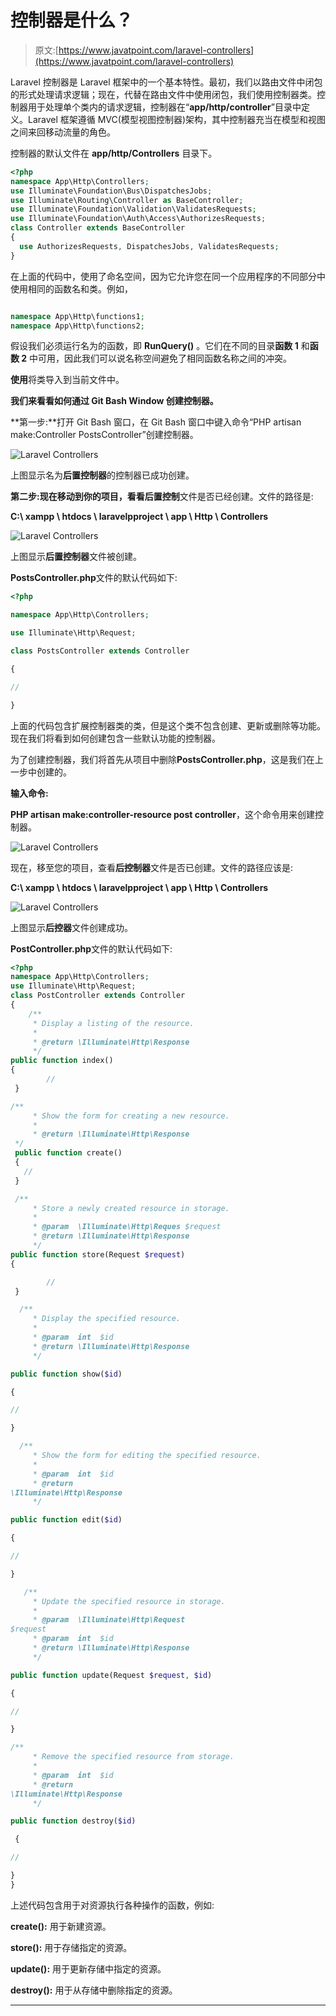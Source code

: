 # 控制器是什么？

> 原文:[https://www.javatpoint.com/laravel-controllers](https://www.javatpoint.com/laravel-controllers)

Laravel 控制器是 Laravel 框架中的一个基本特性。最初，我们以路由文件中闭包的形式处理请求逻辑；现在，代替在路由文件中使用闭包，我们使用控制器类。控制器用于处理单个类内的请求逻辑，控制器在“**app/http/controller**”目录中定义。Laravel 框架遵循 MVC(模型视图控制器)架构，其中控制器充当在模型和视图之间来回移动流量的角色。

控制器的默认文件在 **app/http/Controllers** 目录下。

```php
<?php
namespace App\Http\Controllers;
use Illuminate\Foundation\Bus\DispatchesJobs;
use Illuminate\Routing\Controller as BaseController;
use Illuminate\Foundation\Validation\ValidatesRequests;
use Illuminate\Foundation\Auth\Access\AuthorizesRequests;
class Controller extends BaseController
{
  use AuthorizesRequests, DispatchesJobs, ValidatesRequests;
}

```

在上面的代码中，使用了命名空间，因为它允许您在同一个应用程序的不同部分中使用相同的函数名和类。例如，

```php

namespace App\Http\functions1;
namespace App\Http\functions2;

```

假设我们必须运行名为的函数，即 **RunQuery()** 。它们在不同的目录**函数 1** 和**函数 2** 中可用，因此我们可以说名称空间避免了相同函数名称之间的冲突。

**使用**将类导入到当前文件中。

**我们来看看如何通过 Git Bash Window 创建控制器。**

**第一步:**打开 Git Bash 窗口，在 Git Bash 窗口中键入命令“PHP artisan make:Controller PostsController”创建控制器。

![Laravel Controllers](img/dbe6b5b1f583bf0a3e188f0ed2b87d06.png)

上图显示名为**后置控制器**的控制器已成功创建。

**第二步:**现在移动到你的项目，看看**后置控制**文件是否已经创建。文件的路径是:

**C:\ xampp \ htdocs \ laravelpproject \ app \ Http \ Controllers**

![Laravel Controllers](img/92f064c80f53fc4ccd4d23c54285d25f.png)

上图显示**后置控制器**文件被创建。

**PostsController.php**文件的默认代码如下:

```php
<?php

namespace App\Http\Controllers;

use Illuminate\Http\Request;

class PostsController extends Controller

{

//

}

```

上面的代码包含扩展控制器类的类，但是这个类不包含创建、更新或删除等功能。现在我们将看到如何创建包含一些默认功能的控制器。

为了创建控制器，我们将首先从项目中删除**PostsController.php**，这是我们在上一步中创建的。

**输入命令:**

**PHP artisan make:controller-resource post controller**，这个命令用来创建控制器。

![Laravel Controllers](img/007b7d9e03db4afaa5cd95fd6694c0f9.png)

现在，移至您的项目，查看**后控制器**文件是否已创建。文件的路径应该是:

**C:\ xampp \ htdocs \ laravelpproject \ app \ Http \ Controllers**

![Laravel Controllers](img/0bbb314edab027f01e89ec6dcba5fc17.png)

上图显示**后控器**文件创建成功。

**PostController.php**文件的默认代码如下:

```php
<?php
namespace App\Http\Controllers;
use Illuminate\Http\Request;
class PostController extends Controller
{
    /**
     * Display a listing of the resource.
     *
     * @return \Illuminate\Http\Response
     */
public function index()
{
        //
 }

/**
     * Show the form for creating a new resource.
     *
     * @return \Illuminate\Http\Response
 */
 public function create()
 {
   //
 }

 /**
     * Store a newly created resource in storage.
     *
     * @param  \Illuminate\Http\Reques $request
     * @return \Illuminate\Http\Response
     */
public function store(Request $request)
{

        //
 }

  /**
     * Display the specified resource.
     *
     * @param  int  $id
     * @return \Illuminate\Http\Response
     */

public function show($id)

{

//

}

  /**
     * Show the form for editing the specified resource.
     *
     * @param  int  $id
     * @return  
\Illuminate\Http\Response
     */

public function edit($id)

{

//

}

   /**
     * Update the specified resource in storage.
     *
     * @param  \Illuminate\Http\Request   
$request
     * @param  int  $id
     * @return \Illuminate\Http\Response
     */

public function update(Request $request, $id)

{

//

}

/**
     * Remove the specified resource from storage.
     *
     * @param  int  $id
     * @return  
\Illuminate\Http\Response
     */

public function destroy($id)

 {

//

}
}

```

上述代码包含用于对资源执行各种操作的函数，例如:

**create():** 用于新建资源。

**store():** 用于存储指定的资源。

**update():** 用于更新存储中指定的资源。

**destroy():** 用于从存储中删除指定的资源。

* * *